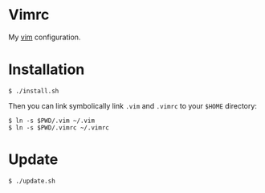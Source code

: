 # Vimrc

My [vim](http://www.vim.org/) configuration.

# Installation

    $ ./install.sh

Then you can link symbolically link `.vim` and `.vimrc` to your `$HOME`
directory:

    $ ln -s $PWD/.vim ~/.vim
    $ ln -s $PWD/.vimrc ~/.vimrc

# Update

    $ ./update.sh
